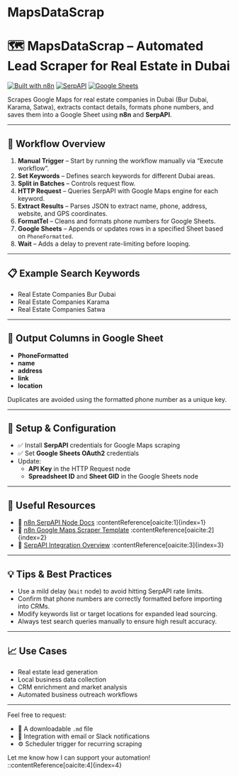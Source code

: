 # MapsDataScrap

# 🗺️ MapsDataScrap – Automated Lead Scraper for Real Estate in Dubai

[![Built with n8n](https://img.shields.io/badge/Built%20with-n8n-208ec6?logo=n8n&logoColor=white)](https://n8n.io)
[![SerpAPI](https://img.shields.io/badge/API-SerpAPI-blue?logo=serpapi)](https://serpapi.com)
[![Google Sheets](https://img.shields.io/badge/Storage-Google%20Sheets-green?logo=google-sheets)](https://www.google.com/sheets)


Scrapes Google Maps for real estate companies in Dubai (Bur Dubai, Karama, Satwa), extracts contact details, formats phone numbers, and saves them into a Google Sheet using **n8n** and **SerpAPI**.

---

## 🚀 Workflow Overview

1. **Manual Trigger** – Start by running the workflow manually via “Execute workflow”.
2. **Set Keywords** – Defines search keywords for different Dubai areas.
3. **Split in Batches** – Controls request flow.
4. **HTTP Request** – Queries SerpAPI with Google Maps engine for each keyword.
5. **Extract Results** – Parses JSON to extract name, phone, address, website, and GPS coordinates.
6. **FormatTel** – Cleans and formats phone numbers for Google Sheets.
7. **Google Sheets** – Appends or updates rows in a specified Sheet based on `PhoneFormatted`.
8. **Wait** – Adds a delay to prevent rate-limiting before looping.

---

## 📋 Example Search Keywords

- Real Estate Companies Bur Dubai  
- Real Estate Companies Karama  
- Real Estate Companies Satwa  

---

## 📝 Output Columns in Google Sheet

- **PhoneFormatted**
- **name**
- **address**
- **link**
- **location**

Duplicates are avoided using the formatted phone number as a unique key.

---

## 🔧 Setup & Configuration

- ✅ Install **SerpAPI** credentials for Google Maps scraping  
- ✅ Set **Google Sheets OAuth2** credentials  
- Update:
  - **API Key** in the HTTP Request node
  - **Spreadsheet ID** and **Sheet GID** in the Google Sheets node

---

## 🧰 Useful Resources

- 📘 [n8n SerpAPI Node Docs](https://docs.n8n.io/integrations/builtin/cluster-nodes/sub-nodes/n8n-nodes-langchain.toolserpapi/) :contentReference[oaicite:1]{index=1}  
- 📘 [n8n Google Maps Scraper Template](https://n8n.io/workflows/2063-google-maps-scraper/) :contentReference[oaicite:2]{index=2}  
- 📘 [SerpAPI Integration Overview](https://serpapi.com/blog/boost-your-n8n-workflows-with-serpapis-verified-node/) :contentReference[oaicite:3]{index=3}  

---

## 💡 Tips & Best Practices

- Use a mild delay (`Wait` node) to avoid hitting SerpAPI rate limits.
- Confirm that phone numbers are correctly formatted before importing into CRMs.
- Modify keywords list or target locations for expanded lead sourcing.
- Always test search queries manually to ensure high result accuracy.

---

## 📈 Use Cases

- Real estate lead generation  
- Local business data collection  
- CRM enrichment and market analysis  
- Automated business outreach workflows

---

Feel free to request:
- 🔄 A downloadable `.md` file  
- 🧩 Integration with email or Slack notifications  
- ⚙️ Scheduler trigger for recurring scraping

Let me know how I can support your automation!
::contentReference[oaicite:4]{index=4}

